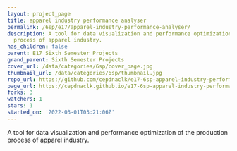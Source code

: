 ```yaml
---
layout: project_page
title: apparel industry performance analyser
permalink: /6sp/e17/apparel-industry-performance-analyser/
description: A tool for data visualization and performance optimization of the production
  process of apparel industry.
has_children: false
parent: E17 Sixth Semester Projects
grand_parent: Sixth Semester Projects
cover_url: /data/categories/6sp/cover_page.jpg
thumbnail_url: /data/categories/6sp/thumbnail.jpg
repo_url: https://github.com/cepdnaclk/e17-6sp-apparel-industry-performance-analyser
page_url: https://cepdnaclk.github.io/e17-6sp-apparel-industry-performance-analyser
forks: 3
watchers: 1
stars: 1
started_on: '2022-03-01T03:21:06Z'
---
```


A tool for data visualization and performance optimization of the production process of apparel industry.